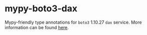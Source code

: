 # mypy-boto3-dax

Mypy-friendly type annotations for `boto3` 1.10.27 `dax` service.
More information can be found [here](https://github.com/vemel/mypy_boto3).
